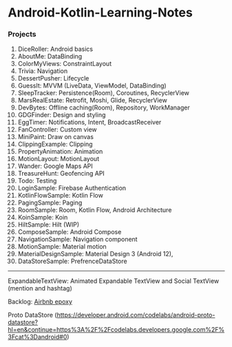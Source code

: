 # Android-Kotlin-Learning-Notes

### Projects

1. DiceRoller: Android basics
2. AboutMe: DataBinding
3. ColorMyViews: ConstraintLayout
4. Trivia: Navigation
5. DessertPusher: Lifecycle
6. GuessIt: MVVM (LiveData, ViewModel, DataBinding)
7. SleepTracker: Persistence(Room), Coroutines, RecyclerView
8. MarsRealEstate: Retrofit, Moshi, Glide, RecyclerView
9. DevBytes: Offline caching(Room), Repository, WorkManager
10. GDGFinder: Design and styling
11. EggTimer: Notifications, Intent, BroadcastReceiver
12. FanController: Custom view
13. MiniPaint: Draw on canvas
14. ClippingExample: Clipping
15. PropertyAnimation: Animation
16. MotionLayout: MotionLayout
17. Wander: Google Maps API
18. TreasureHunt: Geofencing API
19. Todo: Testing
20. LoginSample: Firebase Authentication
21. KotlinFlowSample: Kotlin Flow
22. PagingSample: Paging
23. RoomSample: Room, Kotlin Flow, Android Architecture
24. KoinSample: Koin
25. HiltSample: Hilt (WIP)
26. ComposeSample: Android Compose
27. NavigationSample: Navigation component
28. MotionSample: Material motion
29. MaterialDesignSample: Material Design 3 (Android 12), 
31. DataStoreSample: PrefrenceDataStore

---

ExpandableTextView: Animated Expandable TextView and Social TextView (mention and hashtag)

Backlog: 
[Airbnb epoxy](https://github.com/airbnb/epoxy)




Proto DataStore (https://developer.android.com/codelabs/android-proto-datastore?hl=en&continue=https%3A%2F%2Fcodelabs.developers.google.com%2F%3Fcat%3Dandroid#0)
